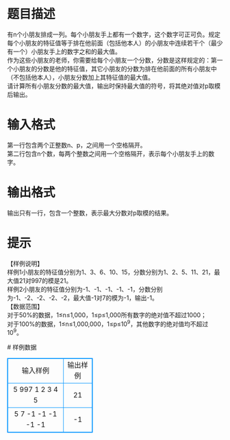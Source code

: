 # 

 
 # 题目描述 
<p>有n个小朋友排成一列。每个小朋友手上都有一个数字，这个数字可正可负。规定每个小朋友的特征值等于排在他前面（包括他本人）的小朋友中连续若干个（最少有一个）小朋友手上的数字之和的最大值。<br />
作为这些小朋友的老师，你需要给每个小朋友一个分数，分数是这样规定的：第一个小朋友的分数是他的特征值，其它小朋友的分数为排在他前面的所有小朋友中（不包括他本人），小朋友分数加上其特征值的最大值。<br />
请计算所有小朋友分数的最大值，输出时保持最大值的符号，将其绝对值对p取模后输出。</p> 

 
 # 输入格式 
<p>第一行包含两个正整数n、p，之间用一个空格隔开。<br />
第二行包含n个数，每两个整数之间用一个空格隔开，表示每个小朋友手上的数字。</p> 

 
 # 输出格式 
<p>输出只有一行，包含一个整数，表示最大分数对p取模的结果。</p> 

 
 # 提示 
<p>【样例说明】<br />
样例1小朋友的特征值分别为1、3、6、10、15，分数分别为1、2、5、11、21，最大值21对997的模是21。<br />
样例2小朋友的特征值分别为-1、-1、-1、-1、-1，分数分别为-1、-2、-2、-2、-2，最大值-1对7的模为-1，输出-1。&nbsp;<br />
【数据范围】<br />
对于50%的数据，1&le;n&le;1,000，1&le;p&le;1,000所有数字的绝对值不超过1000；<br />
对于100%的数据，1&le;n&le;1,000,000，1&le;p&le;10<sup>9</sup>，其他数字的绝对值均不超过10<sup>9</sup>。</p> 
# 样例数据
<style>
        table,table tr th, table tr td { border:1px solid #0094ff; }
        table { width: 200px; min-height: 25px; line-height: 25px; text-align: center; border-collapse: collapse;}   
    </style>
<table>
	<tr>
		<td>输入样例</td>
		<td>输出样例</td>
	</tr>
<tr><td>5 997
1 2 3 4 5</td><td>21</td></tr><tr><td>5 7
-1 -1 -1 -1 -1</td><td>-1</td></tr></table>
